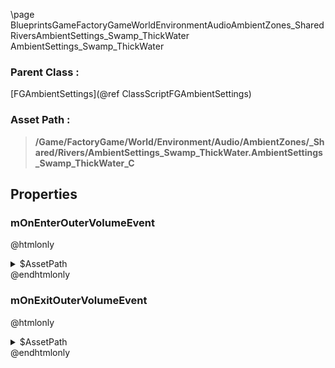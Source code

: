 \page BlueprintsGameFactoryGameWorldEnvironmentAudioAmbientZones_SharedRiversAmbientSettings_Swamp_ThickWater AmbientSettings_Swamp_ThickWater
### Parent Class :
[FGAmbientSettings](@ref ClassScriptFGAmbientSettings)
### Asset Path :
<b><blockquote>/Game/FactoryGame/World/Environment/Audio/AmbientZones/_Shared/Rivers/AmbientSettings_Swamp_ThickWater.AmbientSettings_Swamp_ThickWater_C</blockquote></b>
## Properties

### mOnEnterOuterVolumeEvent
@htmlonly
<details>
 <summary>$AssetPath</summary>
<b><a href="_blueprints_game_factory_game_world_environment_audio_ambient_zones__shared_rivers_play__zone__swamp__thick_water.html"><blockquote>Play_Zone_Swamp_ThickWater</blockquote></a></b>
</details>
@endhtmlonly

### mOnExitOuterVolumeEvent
@htmlonly
<details>
 <summary>$AssetPath</summary>
<b><a href="_blueprints_game_factory_game_world_environment_audio_ambient_zones__shared_rivers_stop__zone__swamp__thick_water.html"><blockquote>Stop_Zone_Swamp_ThickWater</blockquote></a></b>
</details>
@endhtmlonly

